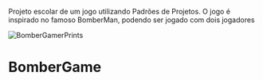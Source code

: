 Projeto escolar de um jogo utilizando Padrões de Projetos. 
O jogo é inspirado no famoso BomberMan, podendo ser jogado com dois jogadores

![BomberGamerPrints](https://user-images.githubusercontent.com/47922321/118165456-af596780-b3fa-11eb-9a27-4b518cc51108.jpg)
# BomberGame
